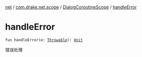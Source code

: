 [net](../../index.md) / [com.drake.net.scope](../index.md) / [DialogCoroutineScope](index.md) / [handleError](./handle-error.md)

# handleError

`fun handleError(e: `[`Throwable`](https://kotlinlang.org/api/latest/jvm/stdlib/kotlin/-throwable/index.html)`): `[`Unit`](https://kotlinlang.org/api/latest/jvm/stdlib/kotlin/-unit/index.html)

错误处理

